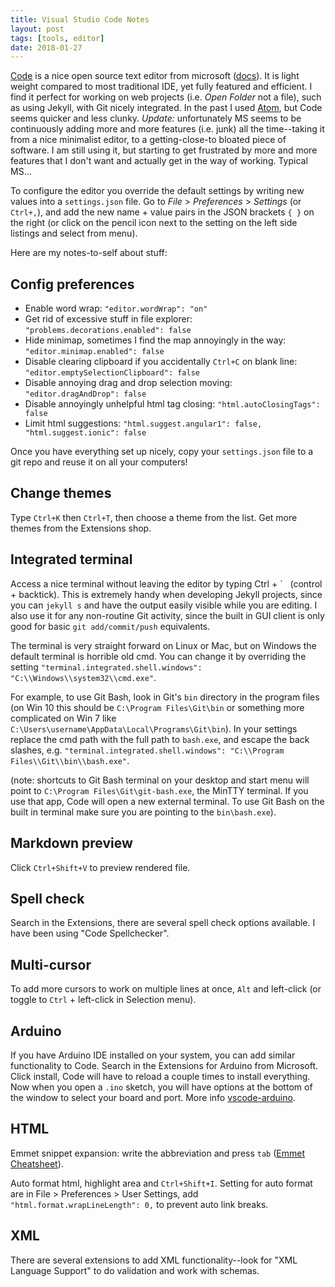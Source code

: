 ```yaml
---
title: Visual Studio Code Notes
layout: post
tags: [tools, editor]
date: 2018-01-27
---
```


[Code](https://code.visualstudio.com) is a nice open source text editor from microsoft ([docs](https://code.visualstudio.com/Docs)).
It is light weight compared to most traditional IDE, yet fully featured and efficient.
I find it perfect for working on web projects (i.e. *Open Folder* not a file), such as using Jekyll, with Git nicely integrated.
In the past I used [Atom](https://atom.io/), but Code seems quicker and less clunky.
*Update:* unfortunately MS seems to be continuously adding more and more features (i.e. junk) all the time--taking it from a nice minimalist editor, to a getting-close-to bloated piece of software.
I am still using it, but starting to get frustrated by more and more features that I don't want and actually get in the way of working.
Typical MS...

To configure the editor you override the default settings by writing new values into a `settings.json` file.
Go to *File* > *Preferences* > *Settings* (or `Ctrl+,`), and add the new name + value pairs in the JSON brackets `{ }` on the right (or click on the pencil icon next to the setting on the left side listings and select from menu). 

Here are my notes-to-self about stuff:

## Config preferences

- Enable word wrap: `"editor.wordWrap": "on"`
- Get rid of excessive stuff in file explorer: `"problems.decorations.enabled": false`
- Hide minimap, sometimes I find the map annoyingly in the way: `"editor.minimap.enabled": false`
- Disable clearing clipboard if you accidentally `Ctrl+C` on blank line: `"editor.emptySelectionClipboard": false`
- Disable annoying drag and drop selection moving: `"editor.dragAndDrop": false`
- Disable annoyingly unhelpful html tag closing: `"html.autoClosingTags": false`
- Limit html suggestions: `"html.suggest.angular1": false, "html.suggest.ionic": false`

Once you have everything set up nicely, copy your `settings.json` file to a git repo and reuse it on all your computers!

## Change themes

Type `Ctrl+K` then `Ctrl+T`, then choose a theme from the list. 
Get more themes from the Extensions shop.

## Integrated terminal

Access a nice terminal without leaving the editor by typing Ctrl + \` &nbsp; (control + backtick).
This is extremely handy when developing Jekyll projects, since you can `jekyll s` and have the output easily visible while you are editing.
I also use it for any non-routine Git activity, since the built in GUI client is only good for basic `git add/commit/push` equivalents.

The terminal is very straight forward on Linux or Mac, but on Windows the default terminal is horrible old cmd. 
You can change it by overriding the setting `"terminal.integrated.shell.windows": "C:\\Windows\\system32\\cmd.exe"`.

For example, to use Git Bash, look in Git's `bin` directory in the program files (on Win 10 this should be `C:\Program Files\Git\bin` or something more complicated on Win 7 like `C:\Users\username\AppData\Local\Programs\Git\bin`). 
In your settings replace the cmd path with the full path to `bash.exe`, and escape the back slashes, 
e.g.  `"terminal.integrated.shell.windows": "C:\\Program Files\\Git\\bin\\bash.exe"`.

(note: shortcuts to Git Bash terminal on your desktop and start menu will point to `C:\Program Files\Git\git-bash.exe`, the MinTTY terminal. If you use that app, Code will open a new external terminal. To use Git Bash on the built in terminal make sure you are pointing to the `bin\bash.exe`). 

## Markdown preview

Click `Ctrl+Shift+V` to preview rendered file.

## Spell check

Search in the Extensions, there are several spell check options available.
I have been using "Code Spellchecker".

## Multi-cursor

To add more cursors to work on multiple lines at once, `Alt` and left-click (or toggle to `Ctrl` + left-click in Selection menu).

## Arduino

If you have Arduino IDE installed on your system, you can add similar functionality to Code.
Search in the Extensions for Arduino from Microsoft. 
Click install, Code will have to reload a couple times to install everything. 
Now when you open a `.ino` sketch, you will have options at the bottom of the window to select your board and port.
More info [vscode-arduino](https://github.com/Microsoft/vscode-arduino).

## HTML

Emmet snippet expansion: write the abbreviation and press `tab` ([Emmet Cheatsheet](http://docs.emmet.io/cheat-sheet/)).

Auto format html, highlight area and `Ctrl+Shift+I`. 
Setting for auto format are in File > Preferences > User Settings, add `"html.format.wrapLineLength": 0,` to prevent auto link breaks.

## XML

There are several extensions to add XML functionality--look for "XML Language Support" to do validation and work with schemas.

